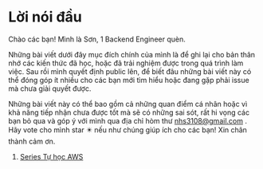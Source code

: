 # Lời nói đầu  

Chào các bạn! Mình là Sơn, 1 Backend Engineer quèn.

Những bài viết dưới đây mục đích chính của mình là để ghi lại cho bản thân nhớ các kiến thức đã học, hoặc đã trải nghiệm được trong quá trình làm việc. Sau rồi mình quyết định public lên, để biết đâu những bài viết này có thể đóng góp ít nhiều cho các bạn mới tìm hiểu hoặc đang gặp phải issue mà chưa giải quyết được.

Những bài viết này có thể bao gồm cả những quan điểm cá nhân hoặc vì khả năng tiếp nhận chưa được tốt mà sẽ có những sai sót, rất hi vọng các bạn bỏ qua và góp ý với mình qua địa chỉ hòm thư nhs3108@gmail.com . Hãy vote cho mình star ✴️ nếu như chúng giúp ích cho các bạn!  Xin chân thành cảm ơn.

1. [Series Tự học AWS](/AWS/index.md)
